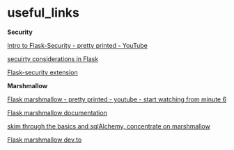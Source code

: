 # useful_links

**Security**  


[Intro to Flask-Security - pretty printed - YouTube](https://www.youtube.com/watch?v=LsHf3JSDBVc&feature=youtu.be)

[secuirty considerations in Flask](https://flask.palletsprojects.com/en/1.1.x/security/) 

[Flask-security extension](https://pythonhosted.org/Flask-Security/) 


**Marshmallow**

[Flask marshmallow - pretty printed - youtube - start watching from minute 6](https://www.youtube.com/watch?v=kRNXKzfYrPU)     

[Flask marshmallow documentation](https://flask-marshmallow.readthedocs.io/en/latest/)   

[skim through the basics and sqlAlchemy, concentrate on marshmallow](https://medium.com/@kelvin.onkundi/python-rest-apis-with-flask-sqlalchemy-and-marshmallow-501b2d803a25)  

[Flask marshmallow dev.to](https://dev.to/nahidsaikat/flask-with-sqlalchemy-marshmallow-5aj2)  



